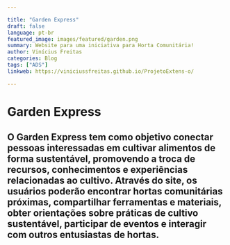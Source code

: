 ```yaml
---

title: "Garden Express" 
draft: false
language: pt-br 
featured_image: images/featured/garden.png
summary: Website para uma iniciativa para Horta Comunitária!
author: Vinícius Freitas 
categories: Blog 
tags: ["ADS"] 
linkweb: https://viniciussfreitas.github.io/ProjetoExtens-o/

---
```


# Garden Express

## O Garden Express tem como objetivo conectar pessoas interessadas em cultivar alimentos de forma sustentável, promovendo a troca de recursos, conhecimentos e experiências relacionadas ao cultivo. Através do site, os usuários poderão encontrar hortas comunitárias próximas, compartilhar ferramentas e materiais, obter orientações sobre práticas de cultivo sustentável, participar de eventos e interagir com outros entusiastas de hortas.
